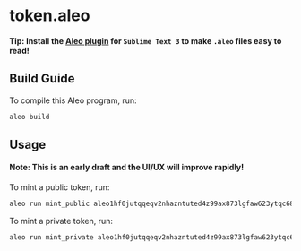 # token.aleo

#### Tip: Install the [Aleo plugin](../../sublime) for `Sublime Text 3` to make `.aleo` files easy to read!

## Build Guide

To compile this Aleo program, run:
```bash
aleo build
```

## Usage

#### Note: This is an early draft and the UI/UX will improve rapidly!

To mint a public token, run:
```bash
aleo run mint_public aleo1hf0jutqqeqv2nhazntuted4z99ax873lgfaw623ytqc68z72cqqqa9xeg4 100u64
```

To mint a private token, run:
```bash
aleo run mint_private aleo1hf0jutqqeqv2nhazntuted4z99ax873lgfaw623ytqc68z72cqqqa9xeg4 100u64
```
